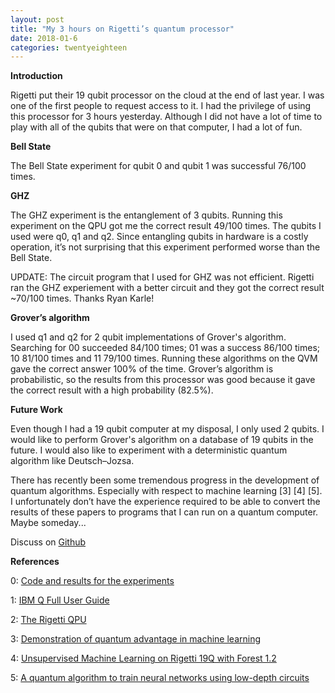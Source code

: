 ```yaml
---
layout: post
title: "My 3 hours on Rigetti’s quantum processor"
date: 2018-01-6
categories: twentyeighteen
---
```


**Introduction**

Rigetti put their 19 qubit processor on the cloud at the end of last year. I was one of the first people to request access to it. I had the privilege of using this processor for 3 hours yesterday. Although I did not have a lot of time to play with all of the qubits that were on that computer, I had a lot of fun.

**Bell State**

The Bell State experiment for qubit 0 and qubit 1 was successful 76/100 times.

**GHZ**

The GHZ experiment is the entanglement of 3 qubits. Running this experiment on the QPU got me the correct result 49/100 times.  The qubits I used were  q0, q1 and q2.  Since entangling qubits in hardware is a costly operation, it’s not surprising that this experiment performed worse than the Bell State.

UPDATE: The circuit program that I used for GHZ was not efficient. Rigetti ran the GHZ experiement with a better circuit and they got the correct result ~70/100 times. Thanks Ryan Karle!

**Grover’s algorithm**

I used q1 and q2 for 2 qubit implementations of Grover's algorithm. Searching for 00 succeeded 84/100 times; 01 was a success 86/100 times; 10 81/100 times and 11 79/100 times. Running these algorithms on the QVM gave the correct answer 100% of the time. Grover’s algorithm is probabilistic, so the results from this processor was good because it gave the correct result with a high probability (82.5%).

**Future Work**

Even though I had a 19 qubit computer at my disposal, I only used 2 qubits. I would like to perform Grover's algorithm on a database of 19 qubits in the future.  I would also like to experiment with a deterministic quantum algorithm like Deutsch–Jozsa.

There has recently been some tremendous progress in the development of quantum algorithms. Especially with respect to machine learning [3] [4] [5].  I unfortunately don’t have the experience required to be able to convert the results of these papers to programs that I can run on a quantum computer. Maybe someday...

Discuss on [Github]

**References**

0: [Code and results for the experiments] 

1: [IBM Q Full User Guide] 

2: [The Rigetti QPU]

3: [Demonstration of quantum advantage in machine learning] 

4: [Unsupervised Machine Learning on Rigetti 19Q with Forest 1.2] 

5: [A quantum algorithm to train neural networks using low-depth circuits]

[Github]: https://github.com/vtomole/vtomole.github.io/issues/10
[Code and results for the experiments]: https://github.com/QCHackers/qchackers/tree/master/pyquil

[IBM Q Full User Guide]: https://quantumexperience.ng.bluemix.net/proxy/tutorial/full-user-guide/introduction.html

[The Rigetti QPU]: http://pyquil.readthedocs.io/en/latest/qpu_overview.html

[Demonstration of quantum advantage in machine learning]: https://www.nature.com/articles/s41534-017-0017-3

[Unsupervised Machine Learning on Rigetti 19Q with Forest 1.2]: https://medium.com/rigetti/unsupervised-machine-learning-on-rigetti-19q-with-forest-1-2-39021339699

[A quantum algorithm to train neural networks using low-depth circuits]: https://arxiv.org/abs/1712.05304
